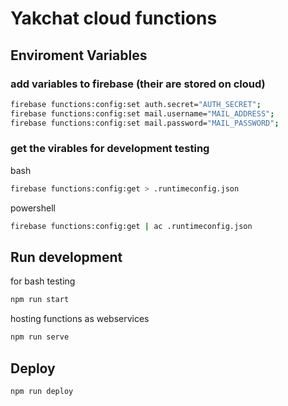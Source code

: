 # Yakchat cloud functions

## Enviroment Variables
### add variables to firebase (their are stored on cloud)
```bash
firebase functions:config:set auth.secret="AUTH_SECRET";
firebase functions:config:set mail.username="MAIL_ADDRESS";
firebase functions:config:set mail.password="MAIL_PASSWORD";
```
### get the virables for development testing

bash
```bash
firebase functions:config:get > .runtimeconfig.json
```
powershell
```bash
firebase functions:config:get | ac .runtimeconfig.json
```
## Run development
for bash testing
```bash
npm run start
```
hosting functions as webservices
```bash
npm run serve
```

## Deploy
```bash
npm run deploy
```